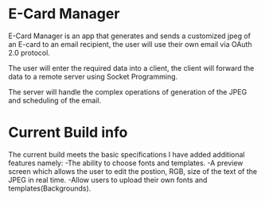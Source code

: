 # E-Card Manager
E-Card Manager is an app that generates and sends a customized jpeg of an E-card to an email recipient, the user will use their own email via OAuth 2.0 protocol.

The user will enter the required data into a client, the client will forward the data to a remote server using Socket Programming.

The server will handle the complex operations of generation of the JPEG and scheduling of the email.

# Current Build info

The current build meets the basic specifications I have added additional features namely:
-The ability to choose fonts and templates.
-A preview screen which allows the user to edit the postion, RGB, size of the text of the JPEG in real time.
-Allow users to upload their own fonts and templates(Backgrounds).

